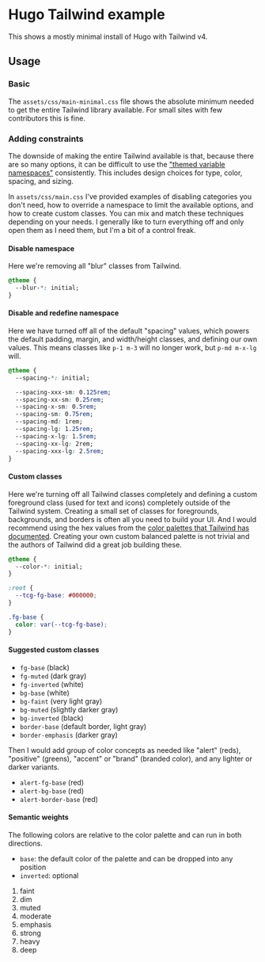 # Hugo Tailwind example

This shows a mostly minimal install of Hugo with Tailwind v4.

## Usage

### Basic

The `assets/css/main-minimal.css` file shows the absolute minimum needed to get the entire Tailwind library available. For small sites with few contributors this is fine.

### Adding constraints

The downside of making the entire Tailwind available is that, because there are so many options, it can be difficult to use the ["themed variable namespaces"](https://tailwindcss.com/docs/theme#theme-variable-namespaces) consistently. This includes design choices for type, color, spacing, and sizing.

In `assets/css/main.css` I've provided examples of disabling categories you don't need, how to override a namespace to limit the available options, and how to create custom classes. You can mix and match these techniques depending on your needs. I generally like to turn everything off and only open them as I need them, but I'm a bit of a control freak.

#### Disable namespace

Here we're removing all "blur" classes from Tailwind.

```css
@theme {
  --blur-*: initial;
}
```

#### Disable and redefine namespace

Here we have turned off all of the default "spacing" values, which powers the default padding, margin, and width/height classes, and defining our own values. This means classes like `p-1 m-3` will no longer work, but `p-md m-x-lg` will.

```css
@theme {
  --spacing-*: initial;

  --spacing-xxx-sm: 0.125rem;
  --spacing-xx-sm: 0.25rem;
  --spacing-x-sm: 0.5rem;
  --spacing-sm: 0.75rem;
  --spacing-md: 1rem;
  --spacing-lg: 1.25rem;
  --spacing-x-lg: 1.5rem;
  --spacing-xx-lg: 2rem;
  --spacing-xxx-lg: 2.5rem;
}
```

#### Custom classes

Here we're turning off all Tailwind classes completely and defining a custom foreground class (used for text and icons) completely outside of the Tailwind system. Creating a small set of classes for foregrounds, backgrounds, and borders is often all you need to build your UI. And I would recommend using the hex values from the [color palettes that Tailwind has documented](https://tailwindcss.com/docs/colors). Creating your own custom balanced palette is not trivial and the authors of Tailwind did a great job building these.

```css
@theme {
  --color-*: initial;
}

:root {
  --tcg-fg-base: #000000;
}

.fg-base {
  color: var(--tcg-fg-base);
}
```

#### Suggested custom classes

- `fg-base` (black)
- `fg-muted` (dark gray)
- `fg-inverted` (white)
- `bg-base` (white)
- `bg-faint` (very light gray)
- `bg-muted` (slightly darker gray)
- `bg-inverted` (black)
- `border-base` (default border, light gray)
- `border-emphasis` (darker gray)

Then I would add group of color concepts as needed like "alert" (reds), "positive" (greens), "accent" or "brand" (branded color), and any lighter or darker variants.

- `alert-fg-base` (red)
- `alert-bg-base` (red)
- `alert-border-base` (red)

#### Semantic weights

The following colors are relative to the color palette and can run in both directions.

- `base`: the default color of the palette and can be dropped into any position
- `inverted`: optional

1. faint
2. dim
3. muted
4. moderate
5. emphasis
6. strong
7. heavy
8. deep

